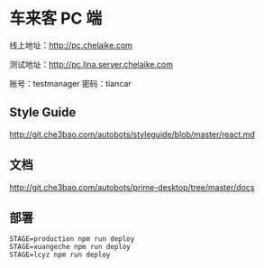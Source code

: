 # 车来客 PC 端

线上地址：http://pc.chelaike.com

测试地址：http://pc.lina.server.chelaike.com

账号：testmanager 密码：tiancar

## Style Guide

http://git.che3bao.com/autobots/styleguide/blob/master/react.md

## 文档

http://git.che3bao.com/autobots/prime-desktop/tree/master/docs


## 部署

```shell
STAGE=production npm run deploy
STAGE=xuangeche npm run deploy
STAGE=lcyz npm run deploy
```
